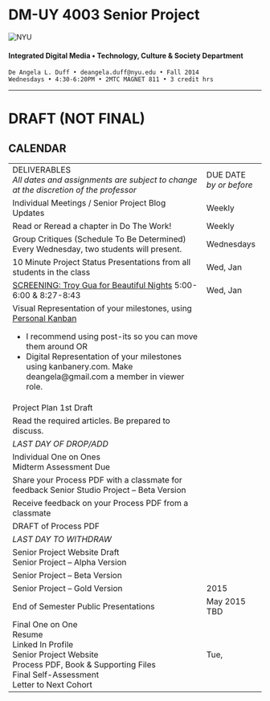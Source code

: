 # DM-UY 4003 Senior Project

![NYU](http://ws2.polishedsolid.com/de/nyu_soe_logo.png)
#### Integrated Digital Media • Technology, Culture & Society Department 

    De Angela L. Duff • deangela.duff@nyu.edu • Fall 2014 
    Wednesdays • 4:30-6:20PM • 2MTC MAGNET 811 • 3 credit hrs

---

# DRAFT (NOT FINAL)

## CALENDAR


<table>
<tr>
    <td>DELIVERABLES<br><i>All dates and assignments are subject to change at the discretion of the professor</i></td>
    <td>DUE DATE<br>
    <i>by or before</i></td>
</tr>
<tr>
    <td>Individual Meetings / Senior Project Blog Updates</td>    
    <td>Weekly</td>
</tr>
<tr>
    <td>Read or Reread a chapter in Do The Work!</td>
    <td>Weekly</td>
</tr>
<tr>
    <td>Group Critiques (Schedule To Be Determined)<br>Every Wednesday, two students will present.    
    <td>Wednesdays</td>
</tr>
<tr>
    <td>10 Minute Project Status Presentations from all students in the class</td>
    <td>Wed, Jan </td>
</tr>
<tr>
    <td><a href="http://www.youtube.com/watch?v=9l5JhBL1VSA" target="_blank">SCREENING: Troy Gua for Beautiful Nights</a> 5:00-6:00 &amp; 8:27-8:43</td> 
    <td>Wed, Jan </td>
</tr>
<tr>
    <td>Visual Representation of your milestones, using <a href="http://personalkanban.com" target="_blank">Personal Kanban</a> 
    <ul>
    <li>I recommend using post-its so you can move them around
    OR</li>
    <li>Digital Representation of your milestones using kanbanery.com. Make deangela@gmail.com a member in viewer role.</li>
    </ul></td> 
    <td></td>
</tr>
<tr>
    <td>Project Plan 1st Draft</td>   
    <td></td>
</tr>
<tr>
    <td>Read the required articles. Be prepared to discuss.</td>
    <td></td>
</tr>
<tr>
    <td><i>LAST DAY OF DROP/ADD</i></td>   
    <td></td>
</tr>
<tr>
    <td>Individual One on Ones<br>Midterm Assessment Due</td>
    <td></td>
</tr>
<tr>
    <td>Share your Process PDF with a classmate for feedback
    Senior Studio Project – Beta Version</td>    
    <td></td>
</tr>
<tr>
    <td>Receive feedback on your Process PDF from a classmate</td>   
    <td></td>
<tr>
<tr>
    <td>DRAFT of Process PDF</td>
    <td></td>
</tr>
<tr>
    <td><i>LAST DAY TO WITHDRAW</i></td>
    <td></td>
</tr>
<tr>
    <td>Senior Project Website Draft<br>
    Senior Project – Alpha Version</td>
    <td></td>
</tr>

<tr>
    <td>Senior Project – Beta Version</td>  
    <td></td>
</tr>
<tr>
    <td>Senior Project – Gold Version</td> 
    <td>2015</td>
</tr>
<tr>
    <td>End of Semester Public Presentations</td>
    <td>May 2015 TBD</td>
</tr>
<tr>
    <td>Final One on One<br>
    Resume<br>
    Linked In Profile<br>
    Senior Project Website<br>
    Process PDF, Book &amp; Supporting Files<br>
    Final Self-Assessment<br>
    Letter to Next Cohort</td>
    <td>Tue, </td>
</tr>
</table>



